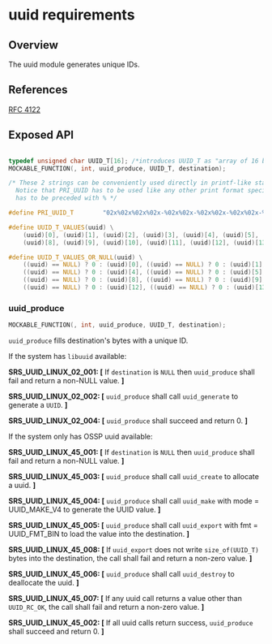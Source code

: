 # uuid requirements

## Overview
The uuid module generates unique IDs.

## References

[RFC 4122](https://datatracker.ietf.org/doc/html/rfc4122)

## Exposed API
```C

typedef unsigned char UUID_T[16]; /*introduces UUID_T as "array of 16 bytes"*/
MOCKABLE_FUNCTION(, int, uuid_produce, UUID_T, destination);

/* These 2 strings can be conveniently used directly in printf-like statements
  Notice that PRI_UUID has to be used like any other print format specifier, meaning it
  has to be preceded with % */

#define PRI_UUID_T        "02x%02x%02x%02x-%02x%02x-%02x%02x-%02x%02x-%02x%02x%02x%02x%02x%02x"

#define UUID_T_VALUES(uuid) \
    (uuid)[0], (uuid)[1], (uuid)[2], (uuid)[3], (uuid)[4], (uuid)[5], (uuid)[6], (uuid)[7], \
    (uuid)[8], (uuid)[9], (uuid)[10], (uuid)[11], (uuid)[12], (uuid)[13], (uuid)[14], (uuid)[15]

#define UUID_T_VALUES_OR_NULL(uuid) \
    ((uuid) == NULL) ? 0 : (uuid)[0], ((uuid) == NULL) ? 0 : (uuid)[1], ((uuid) == NULL) ? 0 : (uuid)[2], ((uuid) == NULL) ? 0 : (uuid)[3], \
    ((uuid) == NULL) ? 0 : (uuid)[4], ((uuid) == NULL) ? 0 : (uuid)[5], ((uuid) == NULL) ? 0 : (uuid)[6], ((uuid) == NULL) ? 0 : (uuid)[7], \
    ((uuid) == NULL) ? 0 : (uuid)[8], ((uuid) == NULL) ? 0 : (uuid)[9], ((uuid) == NULL) ? 0 : (uuid)[10], ((uuid) == NULL) ? 0 : (uuid)[11], \
    ((uuid) == NULL) ? 0 : (uuid)[12], ((uuid) == NULL) ? 0 : (uuid)[13], ((uuid) == NULL) ? 0 : (uuid)[14], ((uuid) == NULL) ? 0 : (uuid)[15] \


```
###  uuid_produce
```C
MOCKABLE_FUNCTION(, int, uuid_produce, UUID_T, destination);
```

`uuid_produce` fills destination's bytes with a unique ID.

If the system has `libuuid` available:

**SRS_UUID_LINUX_02_001: [** If `destination` is `NULL` then `uuid_produce` shall fail and return a non-NULL value. **]**

**SRS_UUID_LINUX_02_002: [** `uuid_produce` shall call `uuid_generate` to generate a `UUID`. **]**

**SRS_UUID_LINUX_02_004: [** `uuid_produce` shall succeed and return 0. **]**

If the system only has OSSP uuid available:

**SRS_UUID_LINUX_45_001: [** If `destination` is `NULL` then `uuid_produce` shall fail and return a non-NULL value. **]**

**SRS_UUID_LINUX_45_003: [** `uuid_produce` shall call `uuid_create` to allocate a uuid. **]**

**SRS_UUID_LINUX_45_004: [** `uuid_produce` shall call `uuid_make` with mode = UUID_MAKE_V4 to generate the UUID value. **]**

**SRS_UUID_LINUX_45_005: [** `uuid_produce` shall call `uuid_export` with fmt = UUID_FMT_BIN to load the value into the destination. **]**

**SRS_UUID_LINUX_45_008: [** If `uuid_export` does not write `size_of(UUID_T)` bytes into the destination, the call shall fail and return a non-zero value. **]**

**SRS_UUID_LINUX_45_006: [** `uuid_produce` shall call `uuid_destroy` to deallocate the uuid. **]**

**SRS_UUID_LINUX_45_007: [** If any uuid call returns a value other than `UUID_RC_OK`, the call shall fail and return a non-zero value. **]**

**SRS_UUID_LINUX_45_002: [** If all uuid calls return success, `uuid_produce` shall succeed and return 0. **]**